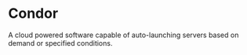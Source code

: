 # Condor
A cloud powered software capable of auto-launching servers based on demand or specified conditions.
